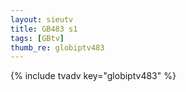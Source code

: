 ```yaml
--- 
layout: sieutv
title: GB483 s1
tags: [GBtv]
thumb_re: globiptv483
---
```

{% include tvadv key="globiptv483" %} 
